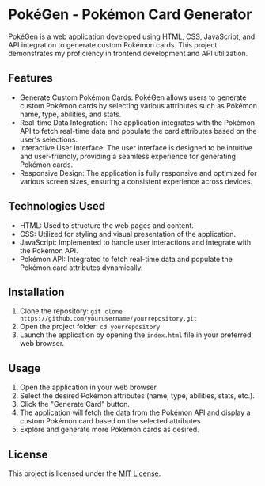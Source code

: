 # PokéGen - Pokémon Card Generator

PokéGen is a web application developed using HTML, CSS, JavaScript, and API integration to generate custom Pokémon cards. This project demonstrates my proficiency in frontend development and API utilization.

## Features

- Generate Custom Pokémon Cards: PokéGen allows users to generate custom Pokémon cards by selecting various attributes such as Pokémon name, type, abilities, and stats.
- Real-time Data Integration: The application integrates with the Pokémon API to fetch real-time data and populate the card attributes based on the user's selections.
- Interactive User Interface: The user interface is designed to be intuitive and user-friendly, providing a seamless experience for generating Pokémon cards.
- Responsive Design: The application is fully responsive and optimized for various screen sizes, ensuring a consistent experience across devices.

## Technologies Used

- HTML: Used to structure the web pages and content.
- CSS: Utilized for styling and visual presentation of the application.
- JavaScript: Implemented to handle user interactions and integrate with the Pokémon API.
- Pokémon API: Integrated to fetch real-time data and populate the Pokémon card attributes dynamically.

## Installation

1. Clone the repository: `git clone https://github.com/yourusername/yourrepository.git`
2. Open the project folder: `cd yourrepository`
3. Launch the application by opening the `index.html` file in your preferred web browser.

## Usage

1. Open the application in your web browser.
2. Select the desired Pokémon attributes (name, type, abilities, stats, etc.).
3. Click the "Generate Card" button.
4. The application will fetch the data from the Pokémon API and display a custom Pokémon card based on the selected attributes.
5. Explore and generate more Pokémon cards as desired.

## License

This project is licensed under the [MIT License](https://github.com/yourusername/yourrepository/blob/master/LICENSE).
